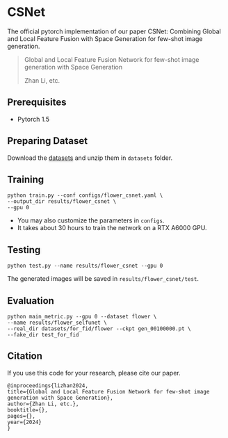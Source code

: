 # CSNet

The official pytorch implementation of our paper CSNet: Combining Global and Local Feature Fusion with Space Generation for few-shot image generation.


>  Global and Local Feature Fusion Network for few-shot image generation with Space Generation
> 
> Zhan Li, etc.
> 


## Prerequisites
- Pytorch 1.5

## Preparing Dataset
Download the [datasets](https://drive.google.com/drive/folders/1nGIqXPEjyhZjIsgiP_-Rb5t6Ji8RdiCA?usp=sharing) and unzip them in `datasets` folder.

## Training
```shell
python train.py --conf configs/flower_csnet.yaml \
--output_dir results/flower_csnet \
--gpu 0
```

* You may also customize the parameters in `configs`.
* It takes about 30 hours to train the network on a RTX A6000 GPU.


## Testing
```shell
python test.py --name results/flower_csnet --gpu 0
```

The generated images will be saved in `results/flower_csnet/test`.


## Evaluation
```shell
python main_metric.py --gpu 0 --dataset flower \
--name results/flower_selfunet \
--real_dir datasets/for_fid/flower --ckpt gen_00100000.pt \
--fake_dir test_for_fid
```

## Citation
If you use this code for your research, please cite our paper.

    @inproceedings{lizhan2024,
    title={Global and Local Feature Fusion Network for few-shot image generation with Space Generation},
    author={Zhan Li, etc.},
    booktitle={},
    pages={},
    year={2024}
    }



